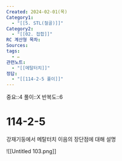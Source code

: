 ```yaml
---
Created: 2024-02-01(목)
Category1:
  - "[[5. STL(철골)]]"
Category2:
  - "[[02. 접합]]"
RC 계산형 목차: 
Sources: 
tags:
  - ✏️
관련노트:
  - "[[메탈터치]]"
정답:
  - "[[114-2-5 풀이]]"
---
```

중요::4
풀이::X
반복도::6


# 114-2-5

강재기둥에서 메탈터치 이음의 장단점에 대해 설명


![[Untitled 103.png]]